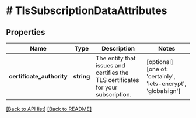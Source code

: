 # # TlsSubscriptionDataAttributes

## Properties

Name | Type | Description | Notes
------------ | ------------- | ------------- | -------------
**certificate_authority** | **string** | The entity that issues and certifies the TLS certificates for your subscription. | [optional]  [one of: 'certainly', 'lets-encrypt', 'globalsign']


[[Back to API list]](../../README.md#endpoints) [[Back to README]](../../README.md)
